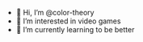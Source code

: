 - 👋 Hi, I’m @color-theory
- 👀 I’m interested in video games
- 🌱 I’m currently learning to be better

<!---
color-theory/color-theory is a ✨ special ✨ repository because its `README.md` (this file) appears on your GitHub profile.
You can click the Preview link to take a look at your changes.
--->
